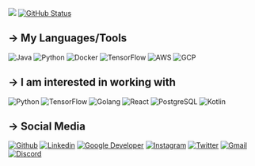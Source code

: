 <a href="https://github.com/elliottbarnes"><img src="https://github-readme-stats.vercel.app/api/top-langs/?username=elliottbarnes&theme=tokyonight" /></a>&nbsp;[![GitHub Status](https://github-readme-stats.vercel.app/api?username=elliottbarnes&&show_icons=true&theme=tokyonight&line_height=27)](https://maxbase.org)
<!--

theme=tokyonight

Here are some ideas to get you started:
- 🔭 I’m currently working on ...
- 🌱 I’m currently learning ...
- 👯 I’m looking to collaborate on ...
- 🤔 I’m looking for help with ...
- 💬 Ask me about ...
- 📫 How to reach me: ...
- 😄 Pronouns: ...
- ⚡ Fun fact: ...
- <p><img align="center" src="https://github-readme-streak-stats.herokuapp.com/?user=elliottbarnes&theme=tokyonight" alt="elliottbarnes" /></p>
</p>
<p align="left"> <a href="https://github.com/elliottbarnes/github-profile-trophy"><img src="https://github-profile-trophy.vercel.app/?username=elliottbarnes&theme=tokyonight" alt="elliottbarnes" /></a> </p>

-->

## → My Languages/Tools
![Java](https://img.shields.io/badge/Java-ED8B00?style=for-the-badge&logo=java&logoColor=white)
![Python](https://img.shields.io/badge/-Python-4B8BBE?style=for-the-badge&logo=python&logoColor=white)
![Docker](https://img.shields.io/badge/Docker-2CA5E0?style=for-the-badge&logo=docker&logoColor=white)
![TensorFlow](https://img.shields.io/badge/-TensorFlow-f4802b?style=for-the-badge&logo=tensorflow&logoColor=white)
![AWS](https://img.shields.io/badge/Amazon_AWS-232F3E?style=for-the-badge&logo=amazon-aws&logoColor=white)
![GCP](https://img.shields.io/badge/Google_Cloud-4285F4?style=for-the-badge&logo=google-cloud&logoColor=white)


## → I am interested in working with
![Python](https://img.shields.io/badge/-Python-4B8BBE?style=for-the-badge&logo=python&logoColor=white)
![TensorFlow](https://img.shields.io/badge/-TensorFlow-f4802b?style=for-the-badge&logo=tensorflow&logoColor=white)
![Golang](https://img.shields.io/badge/Go-00ADD8?style=for-the-badge&logo=go&logoColor=white)
![React](https://img.shields.io/badge/React-20232A?style=for-the-badge&logo=react&logoColor=61DAFB)
![PostgreSQL](https://img.shields.io/badge/PostgreSQL-316192?style=for-the-badge&logo=postgresql&logoColor=white)
![Kotlin](https://img.shields.io/badge/Kotlin-0095D5?&style=for-the-badge&logo=kotlin&logoColor=white)

## → Social Media 
[![Github](https://img.shields.io/badge/GitHub-100000?style=flat&logo=github&logoColor=white)](https://github.com/elliottbarnes)
[![Linkedin](https://img.shields.io/badge/LinkedIn-0077B5?style=flat&logo=linkedin&logoColor=white)](https://www.linkedin.com/in/enbarnes/)
[![Google Developer](https://img.shields.io/badge/Google_Developer-D14836?style=flat&logo=google&logoColor=white)](https://google.dev/u/109702062079405060980)
[![Instagram](https://img.shields.io/badge/Instagram-E4405F?style=flat&logo=instagram&logoColor=white)](https://www.instagram.com/elliottbarness/)
[![Twitter](https://img.shields.io/badge/Twitter-1DA1F2?style=flat&logo=twitter&logoColor=white)](https://twitter.com/elliottbarness)
[![Gmail](https://img.shields.io/badge/Gmail-D14836?style=flat&logo=gmail&logoColor=white)](mailto:enbarnes@mun.ca)
[![Discord](https://img.shields.io/badge/-Discord-738ADB?style=flat&logo=discord&logoColor=white)](https://discord.gg/ADBJQBMA6H)
